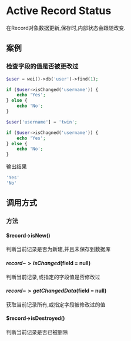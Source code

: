 Active Record Status
====================

在Record对象数据更新,保存时,内部状态会跟随改变.

案例
----

### 检查字段的值是否被更改过

```php
$user = wei()->db('user')->find(1);

if ($user->isChanged('username')) {
    echo 'Yes';
} else {
    echo 'No';
}

$user['username'] = 'twin';

if ($user->isChagned('username')) {
    echo 'Yes';
} else {
    echo 'No';
}
```

输出结果

```php
'Yes'
'No'
```


调用方式
--------

### 方法

#### $record->isNew()
判断当前记录是否为新建,并且未保存到数据库

#### $record->isChanged($field = null)
判断当前记录,或指定的字段值是否修改过

#### $record->getChangedData($field = null)
获取当前记录所有,或指定字段被修改过的值

#### $record->isDestroyed()
判断当前记录是否已被删除